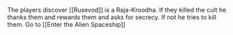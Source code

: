 The players discover [[Rusevod]] is a Raja-Kroodha. If they killed the cult he thanks them and rewards them and asks for secrecy. If not he tries to kill them.
Go to [[Enter the Alien Spaceship]]
